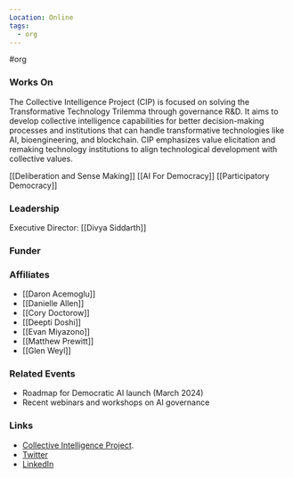 ```yaml
---
Location: Online
tags:
  - org
---
```

#org

### Works On
The Collective Intelligence Project (CIP) is focused on solving the Transformative Technology Trilemma through governance R&D. It aims to develop collective intelligence capabilities for better decision-making processes and institutions that can handle transformative technologies like AI, bioengineering, and blockchain. CIP emphasizes value elicitation and remaking technology institutions to align technological development with collective values.

[[Deliberation and Sense Making]]
[[AI For Democracy]]
[[Participatory Democracy]]

### Leadership
Executive Director: [[Divya Siddarth]]

### Funder


### Affiliates
- [[Daron Acemoglu]]
- [[Danielle Allen]]
- [[Cory Doctorow]]
- [[Deepti Doshi]]
- [[Evan Miyazono]]
- [[Matthew Prewitt]]
- [[Glen Weyl]]

### Related Events
- Roadmap for Democratic AI launch (March 2024)
- Recent webinars and workshops on AI governance

### Links
- [Collective Intelligence Project](https://cip.org/).
- [Twitter](https://twitter.com/cip_org)
- [LinkedIn](https://www.linkedin.com/company/collective-intelligence-project)